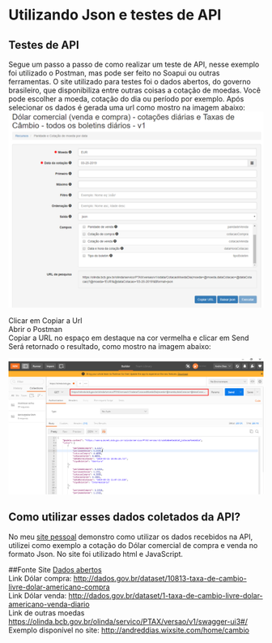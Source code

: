 # Utilizando Json e testes de API
## Testes de API

Segue um passo a passo de como realizar um teste de API, nesse exemplo foi utilizado o Postman, mas pode ser feito no Soapui ou outras ferramentas.
O site utilizado para testes foi o dados abertos, do governo brasileiro, que disponibiliza entre outras coisas a cotação de moedas. Você pode escolher a moeda, cotação do dia ou período por exemplo. Após selecionar os dados é gerada uma url como mostro na imagem abaixo:  
![example](https://github.com/andreddias/API/blob/master/dados.png)

Clicar em Copiar a Url  
Abrir o Postman  
Copiar a URL no espaço em destaque na cor vermelha e clicar em Send  
Será retornado o resultado, como mostro na imagem abaixo:  

![example](https://github.com/andreddias/API/blob/master/postman.png)

## Como utilizar esses dados coletados da API?

No meu [site pessoal](http://andreddias.wixsite.com/home/cambio) demonstro como utilizar os dados recebidos na API, utilizei como exemplo a cotação do Dólar comercial de compra e venda no formato Json. No site foi utilizado html e JavaScript.

##Fonte
Site [Dados abertos](http://dados.gov.br/dataset/dolar-americano-usd-todos-os-boletins-diarios)  
Link Dólar compra: http://dados.gov.br/dataset/10813-taxa-de-cambio-livre-dolar-americano-compra  
Link Dólar venda: http://dados.gov.br/dataset/1-taxa-de-cambio-livre-dolar-americano-venda-diario  
Link de outras moedas https://olinda.bcb.gov.br/olinda/servico/PTAX/versao/v1/swagger-ui3#/
Exemplo disponível no site: http://andreddias.wixsite.com/home/cambio
